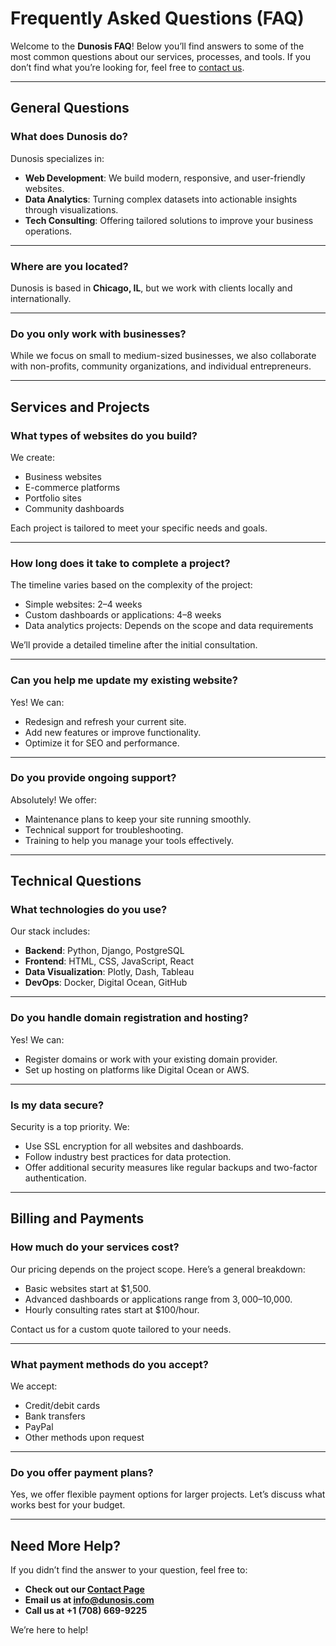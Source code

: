 # Frequently Asked Questions (FAQ)

Welcome to the **Dunosis FAQ**! Below you’ll find answers to some of the most common questions about our services, processes, and tools. If you don’t find what you’re looking for, feel free to [contact us](/home/about/#contact-us).

---

## General Questions

### What does Dunosis do?
Dunosis specializes in:

- **Web Development**: We build modern, responsive, and user-friendly websites.
- **Data Analytics**: Turning complex datasets into actionable insights through visualizations.
- **Tech Consulting**: Offering tailored solutions to improve your business operations.

---

### Where are you located?
Dunosis is based in **Chicago, IL**, but we work with clients locally and internationally.

---

### Do you only work with businesses?
While we focus on small to medium-sized businesses, we also collaborate with non-profits, community organizations, and individual entrepreneurs.

---

## Services and Projects

### What types of websites do you build?
We create:

- Business websites
- E-commerce platforms
- Portfolio sites
- Community dashboards

Each project is tailored to meet your specific needs and goals.

---

### How long does it take to complete a project?
The timeline varies based on the complexity of the project:

- Simple websites: 2–4 weeks
- Custom dashboards or applications: 4–8 weeks
- Data analytics projects: Depends on the scope and data requirements

We’ll provide a detailed timeline after the initial consultation.

---

### Can you help me update my existing website?
Yes! We can:

- Redesign and refresh your current site.
- Add new features or improve functionality.
- Optimize it for SEO and performance.

---

### Do you provide ongoing support?
Absolutely! We offer:

- Maintenance plans to keep your site running smoothly.
- Technical support for troubleshooting.
- Training to help you manage your tools effectively.

---

## Technical Questions

### What technologies do you use?
Our stack includes:

- **Backend**: Python, Django, PostgreSQL
- **Frontend**: HTML, CSS, JavaScript, React
- **Data Visualization**: Plotly, Dash, Tableau
- **DevOps**: Docker, Digital Ocean, GitHub

---

### Do you handle domain registration and hosting?
Yes! We can:

- Register domains or work with your existing domain provider.
- Set up hosting on platforms like Digital Ocean or AWS.

---

### Is my data secure?
Security is a top priority. We:

- Use SSL encryption for all websites and dashboards.
- Follow industry best practices for data protection.
- Offer additional security measures like regular backups and two-factor authentication.

---

## Billing and Payments

### How much do your services cost?
Our pricing depends on the project scope. Here’s a general breakdown:

- Basic websites start at $1,500.
- Advanced dashboards or applications range from $3,000–$10,000.
- Hourly consulting rates start at $100/hour.

Contact us for a custom quote tailored to your needs.

---

### What payment methods do you accept?
We accept:

- Credit/debit cards
- Bank transfers
- PayPal
- Other methods upon request

---

### Do you offer payment plans?
Yes, we offer flexible payment options for larger projects. Let’s discuss what works best for your budget.

---

## Need More Help?

If you didn’t find the answer to your question, feel free to:

- **Check out our [Contact Page](http://www.dunosis.com)**
- **Email us at [info@dunosis.com](mailto:info@dunosis.com)**
- **Call us at +1 (708) 669-9225**

We’re here to help!